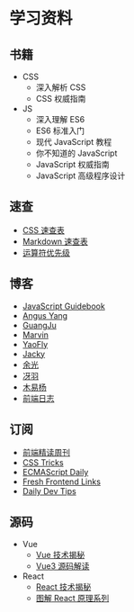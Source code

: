 # 学习资料

## 书籍

- CSS
  - 深入解析 CSS
  - CSS 权威指南
- JS
  - 深入理解 ES6
  - ES6 标准入门  
  - 现代 JavaScript 教程
  - 你不知道的 JavaScript
  - JavaScript 权威指南
  - JavaScript 高级程序设计

## 速查

- [CSS 速查表](http://code.ciaoca.com/style/css-cheat-sheet/)
- [Markdown 速查表](https://markdown.com.cn/cheat-sheet.html)
- [运算符优先级](https://developer.mozilla.org/zh-CN/docs/Web/JavaScript/Reference/Operators/Operator_Precedence#%E6%B1%87%E6%80%BB%E8%A1%A8)

## 博客

- [JavaScript Guidebook](https://tsejx.github.io/javascript-guidebook/)
- [Angus Yang](https://www.imyangyong.com/blog/categories/)
- [GuangJu](https://zguangju.github.io/)
- [Marvin](https://canyuegongzi.github.io/)
- [YaoFly](https://github.com/yaofly2012/note/issues)
- [Jacky](https://github.com/Jacky-Summer/personal-blog)
- [余光](https://webbj97.github.io/summary/blog/)
- [冴羽](https://github.com/mqyqingfeng/Blog)
- [木易杨](https://muyiy.cn/)
- [前端日志](https://mengsixing.github.io/)

## 订阅

- [前端精读周刊](https://github.com/ascoders/weekly)
- [CSS Tricks](https://css-tricks.com/)
- [ECMAScript Daily](https://ecmascript-daily.github.io/)
- [Fresh Frontend Links](https://frontender-ua.medium.com/)
- [Daily Dev Tips](https://daily-dev-tips.com/)

## 源码

- Vue
  - [Vue 技术揭秘](https://ustbhuangyi.github.io/vue-analysis/)
  - [Vue3 源码解读](https://wjchumble.github.io/explain-vue3/)
- React
  - [React 技术揭秘](https://react.iamkasong.com/)
  - [图解 React 原理系列](https://7kms.github.io/react-illustration-series/)
